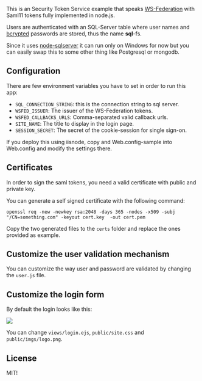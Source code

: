 This is an Security Token Service example that speaks [WS-Federation](http://msdn.microsoft.com/en-us/library/bb498017.aspx) with Saml11 tokens fully implemented in node.js.

Users are authenticated with an SQL-Server table where user names and [bcrypted](http://en.wikipedia.org/wiki/Bcrypt) passwords are stored, thus the name **sql**-fs. 

Since it uses [node-sqlserver](https://github.com/WindowsAzure/node-sqlserver) it can run only on Windows for now but you can easily swap this to some other thing like Postgresql or mongodb.


## Configuration

There are few environment variables you have to set in order to run this app:

-  ```SQL_CONNECTION_STRING```: this is the connection string to sql server.
-  ```WSFED_ISSUER```: The issuer of the WS-Federation tokens.
-  ```WSFED_CALLBACKS_URLS```: Comma-separated valid callback urls.
-  ```SITE_NAME```: The title to display in the login page.
-  ```SESSION_SECRET```: The secret of the cookie-session for single sign-on.

If you deploy this using iisnode, copy and Web.config-sample into Web.config and modify the settings there.

## Certificates

In order to sign the saml tokens, you need a valid certificate with public and private key.

You can generate a self signed certificate with the following command:

~~~
openssl req -new -newkey rsa:2048 -days 365 -nodes -x509 -subj "/CN=something.com" -keyout cert.key  -out cert.pem
~~~

Copy the two generated files to the ```certs``` folder and replace the ones provided as example.

## Customize the user validation mechanism

You can customize the way user and password are validated by changing the ```user.js``` file.

## Customize the login form

By default the login looks like this:

![](http://content.screencast.com/users/JoseFR/folders/Jing/media/88ff3098-5dcb-4840-bc67-06775fa84a0e/2013-03-14_1610.png)

You can change ```views/login.ejs```, ```public/site.css``` and ```public/imgs/logo.png```.

## License

MIT!